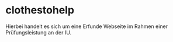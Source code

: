 # clothestohelp

Hierbei handelt es sich um eine Erfunde Webseite im Rahmen einer Prüfungsleistung an der IU.
